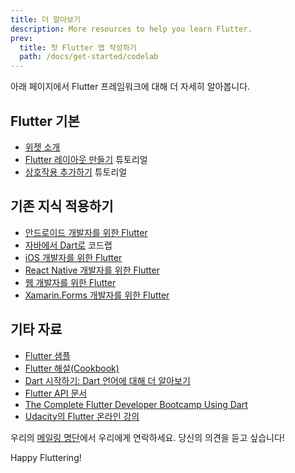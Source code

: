 ```yaml
---
title: 더 알아보기
description: More resources to help you learn Flutter.
prev:
  title: 첫 Flutter 앱 작성하기
  path: /docs/get-started/codelab
---
```


아래 페이지에서 Flutter 프레임워크에 대해 더 자세히 알아봅니다.

## Flutter 기본

* [위젯 소개](/docs/development/ui/widgets-intro)
* [Flutter 레이아웃 만들기](/docs/development/ui/layout/tutorial) 튜토리얼
* [상호작용 추가하기](/docs/development/ui/interactive) 튜토리얼

## 기존 지식 적용하기

* [안드로이드 개발자를 위한 Flutter](/docs/get-started/flutter-for/android-devs)
* [자바에서 Dart로]({{site.codelabs}}/codelabs/from-java-to-dart) 코드랩
* [iOS 개발자를 위한 Flutter](/docs/get-started/flutter-for/ios-devs)
* [React Native 개발자를 위한 Flutter](/docs/get-started/flutter-for/react-native-devs)
* [웹 개발자를 위한 Flutter](/docs/get-started/flutter-for/web-devs)
* [Xamarin.Forms 개발자를 위한 Flutter](/docs/get-started/flutter-for/xamarin-forms-devs)

## 기타 자료

* [Flutter 샘플]({{site.github}}/flutter/samples/blob/master/INDEX.md)
* [Flutter 해설(Cookbook)](/docs/cookbook)
* [Dart 시작하기: Dart 언어에 대해 더 알아보기](/docs/resources/bootstrap-into-dart)
* [Flutter API 문서]({{site.api}})
* [The Complete Flutter Developer Bootcamp Using
  Dart](https://www.appbrewery.co/p/flutter-development-bootcamp-with-dart)
* [Udacity의 Flutter 온라인 
  강의](https://www.udacity.com/course/build-native-mobile-apps-with-flutter--ud905)

우리의 [메일링 명단][]에서 우리에게 연락하세요. 당신의 의견을 듣고 싶습니다!

Happy Fluttering!

[메일링 명단]: mailto:{{site.email}}
